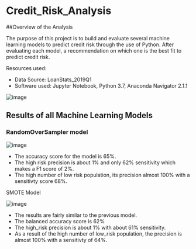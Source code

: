 # Credit_Risk_Analysis

##Overview of the Analysis

The purpose of this project is to build and evaluate several machine learning models to predict credit risk through the use of Python. After evaluating each model, a recommendation on which one is the best fit to predict credit risk.

Resources used:
* Data Source: LoanStats_2019Q1
* Software used: Jupyter Notebook, Python 3.7, Anaconda Navigator 2.1.1

![image](https://user-images.githubusercontent.com/96553992/167510525-ac6c2fc1-8a2f-429d-8bee-06475dd8bd82.png)


## Results of all Machine Learning Models

### RandomOverSampler model

![image](https://user-images.githubusercontent.com/96553992/167510525-ac6c2fc1-8a2f-429d-8bee-06475dd8bd82.png)

* The accuracy score for the model is 65%.
* The high risk precision is about 1% and only 62% sensitivity which makes a F1 score of 2%.
* The high number of low risk population, its precision almost 100% with a sensitivty score 68%.

SMOTE Model

![image](https://user-images.githubusercontent.com/96553992/167732926-deedc72e-7b2e-4e49-a8cd-d43629913f67.png)

* The results are fairly similar to the previous model.
* The balanced accuracy score is 62%
* The high_risk precision is about 1% with about 61% sensitivity.
* As a result of the high number of low_risk population, the precision is almost 100% with a sensitivty of 64%.



